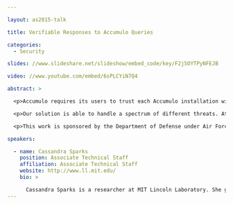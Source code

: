 ```yaml
---

layout: as2015-talk

title: Verifiable Responses to Accumulo Queries

categories:
  - Security

slides: //www.slideshare.net/slideshow/embed_code/key/F2j5OYTPyNFEJB

video: //www.youtube.com/embed/6sPLCYiN7Q4

abstract: >

  <p>Accumulo requires its users to trust each Accumulo installation with their data&mdash;a malicious server or user could easily compromise critical data or learn secrets they are not authorized to access. One particular threat is a malicious Accumulo server tampering with query results by returning forged, modified, or incomplete results to a user. We have implemented a lightweight client-side cryptographic tool to protect Accumulo users from this kind of threat.</p>

  <p>Our solution is able to handle a spectrum of different threats. At one end of the spectrum, we use end-to-end signatures to guarantee data integrity: Accumulo clients can sign the data they write to Accumulo and verify that the Accumulo instance did not modify it. At the other end of the spectrum, we store metadata about all the entries written to Accumulo, allowing querying clients to guarantee not just the integrity of the elements contained in the query, but that nothing was omitted from the query itself. As an intermediate solution, we propose an extension to the signature scheme that would speed up the signing and verification of entries with symmetric key cryptography, as well as allowing periodic auditing of the database.</p>

  <p>This work is sponsored by the Department of Defense under Air Force Contract FA8721-05-C-0002. Opinions, interpretations, conclusions and recommendations are those of the author and are not necessarily endorsed by the United States Government.</p>

speakers:

  - name: Cassandra Sparks
    position: Associate Technical Staff
    affiliation: Associate Technical Staff
    website: http://www.ll.mit.edu/
    bio: >

      Cassandra Sparks is a researcher at MIT Lincoln Laboratory. She graduated from Indiana University in 2014 with an MS in computer science, focusing on programming languages and formal methods. Lately, she has been working on cryptographic enforcement of data integrity in Accumulo.
---
```


